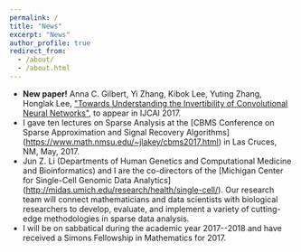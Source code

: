 ```yaml
---
permalink: /
title: "News"
excerpt: "News"
author_profile: true
redirect_from: 
  - /about/
  - /about.html
---
```


- __New paper!__ Anna C. Gilbert, Yi Zhang, Kibok Lee, Yuting Zhang, Honglak Lee, ["Towards Understanding the Invertibility of Convolutional Neural Networks"](https://arxiv.org/abs/1705.08664), to appear in IJCAI 2017.
- I gave ten lectures on Sparse Analysis at the [CBMS Conference on Sparse Approximation and Signal Recovery Algorithms] (https://www.math.nmsu.edu/~jlakey/cbms2017.html) in Las Cruces, NM, May, 2017.
- Jun Z. Li (Departments of Human Genetics and Computational Medicine and Bioinformatics) and I are the co-directors of the [Michigan Center for Single-Cell Genomic Data Analytics] (http://midas.umich.edu/research/health/single-cell/). Our research team will connect mathematicians and data scientists with biological researchers to develop, evaluate, and implement a variety of cutting-edge methodologies in sparse data analysis.
- I will be on sabbatical during the academic year 2017--2018 and have received a Simons Fellowship in Mathematics for 2017.